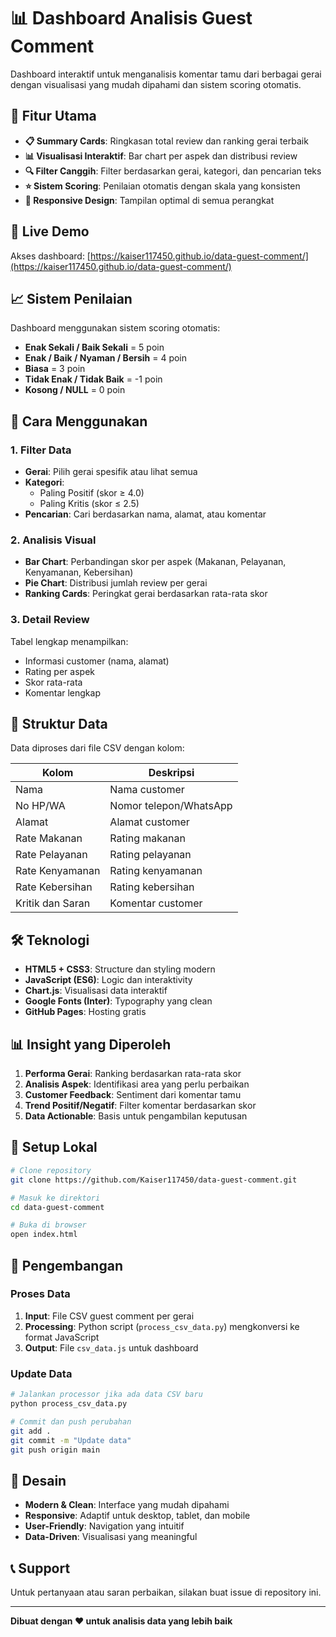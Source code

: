 # 📊 Dashboard Analisis Guest Comment

Dashboard interaktif untuk menganalisis komentar tamu dari berbagai gerai dengan visualisasi yang mudah dipahami dan sistem scoring otomatis.

## 🌟 Fitur Utama

- **📋 Summary Cards**: Ringkasan total review dan ranking gerai terbaik
- **📊 Visualisasi Interaktif**: Bar chart per aspek dan distribusi review
- **🔍 Filter Canggih**: Filter berdasarkan gerai, kategori, dan pencarian teks
- **⭐ Sistem Scoring**: Penilaian otomatis dengan skala yang konsisten
- **📱 Responsive Design**: Tampilan optimal di semua perangkat

## 🎯 Live Demo

Akses dashboard: [https://kaiser117450.github.io/data-guest-comment/](https://kaiser117450.github.io/data-guest-comment/)

## 📈 Sistem Penilaian

Dashboard menggunakan sistem scoring otomatis:

- **Enak Sekali / Baik Sekali** = 5 poin
- **Enak / Baik / Nyaman / Bersih** = 4 poin  
- **Biasa** = 3 poin
- **Tidak Enak / Tidak Baik** = -1 poin
- **Kosong / NULL** = 0 poin

## 🔧 Cara Menggunakan

### 1. Filter Data
- **Gerai**: Pilih gerai spesifik atau lihat semua
- **Kategori**: 
  - Paling Positif (skor ≥ 4.0)
  - Paling Kritis (skor ≤ 2.5)
- **Pencarian**: Cari berdasarkan nama, alamat, atau komentar

### 2. Analisis Visual
- **Bar Chart**: Perbandingan skor per aspek (Makanan, Pelayanan, Kenyamanan, Kebersihan)
- **Pie Chart**: Distribusi jumlah review per gerai
- **Ranking Cards**: Peringkat gerai berdasarkan rata-rata skor

### 3. Detail Review
Tabel lengkap menampilkan:
- Informasi customer (nama, alamat)
- Rating per aspek
- Skor rata-rata
- Komentar lengkap

## 📁 Struktur Data

Data diproses dari file CSV dengan kolom:

| Kolom | Deskripsi |
|-------|-----------|
| Nama | Nama customer |
| No HP/WA | Nomor telepon/WhatsApp |
| Alamat | Alamat customer |
| Rate Makanan | Rating makanan |
| Rate Pelayanan | Rating pelayanan |
| Rate Kenyamanan | Rating kenyamanan |
| Rate Kebersihan | Rating kebersihan |
| Kritik dan Saran | Komentar customer |

## 🛠️ Teknologi

- **HTML5 + CSS3**: Structure dan styling modern
- **JavaScript (ES6)**: Logic dan interaktivity
- **Chart.js**: Visualisasi data interaktif
- **Google Fonts (Inter)**: Typography yang clean
- **GitHub Pages**: Hosting gratis

## 📊 Insight yang Diperoleh

1. **Performa Gerai**: Ranking berdasarkan rata-rata skor
2. **Analisis Aspek**: Identifikasi area yang perlu perbaikan
3. **Customer Feedback**: Sentiment dari komentar tamu
4. **Trend Positif/Negatif**: Filter komentar berdasarkan skor
5. **Data Actionable**: Basis untuk pengambilan keputusan

## 🚀 Setup Lokal

```bash
# Clone repository
git clone https://github.com/Kaiser117450/data-guest-comment.git

# Masuk ke direktori
cd data-guest-comment

# Buka di browser
open index.html
```

## 📝 Pengembangan

### Proses Data
1. **Input**: File CSV guest comment per gerai
2. **Processing**: Python script (`process_csv_data.py`) mengkonversi ke format JavaScript
3. **Output**: File `csv_data.js` untuk dashboard

### Update Data
```bash
# Jalankan processor jika ada data CSV baru
python process_csv_data.py

# Commit dan push perubahan
git add .
git commit -m "Update data"
git push origin main
```

## 🎨 Desain

- **Modern & Clean**: Interface yang mudah dipahami
- **Responsive**: Adaptif untuk desktop, tablet, dan mobile
- **User-Friendly**: Navigation yang intuitif
- **Data-Driven**: Visualisasi yang meaningful

## 📞 Support

Untuk pertanyaan atau saran perbaikan, silakan buat issue di repository ini.

---

**Dibuat dengan ❤️ untuk analisis data yang lebih baik**